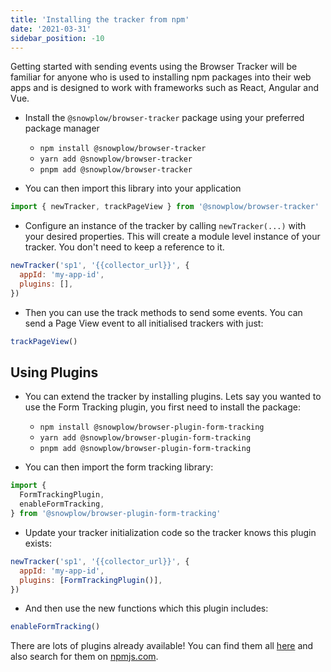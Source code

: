 ```yaml
---
title: 'Installing the tracker from npm'
date: '2021-03-31'
sidebar_position: -10
---
```


Getting started with sending events using the Browser Tracker will be familiar for anyone who is used to installing npm packages into their web apps and is designed to work with frameworks such as React, Angular and Vue.

- Install the `@snowplow/browser-tracker` package using your preferred package manager

  - `npm install @snowplow/browser-tracker`
  - `yarn add @snowplow/browser-tracker`
  - `pnpm add @snowplow/browser-tracker`

- You can then import this library into your application

```javascript
import { newTracker, trackPageView } from '@snowplow/browser-tracker'
```

- Configure an instance of the tracker by calling `newTracker(...)` with your desired properties. This will create a module level instance of your tracker. You don't need to keep a reference to it.

```javascript
newTracker('sp1', '{{collector_url}}', {
  appId: 'my-app-id',
  plugins: [],
})
```

- Then you can use the track methods to send some events. You can send a Page View event to all initialised trackers with just:

```javascript
trackPageView()
```

## Using Plugins

- You can extend the tracker by installing plugins. Lets say you wanted to use the Form Tracking plugin, you first need to install the package:

  - `npm install @snowplow/browser-plugin-form-tracking`
  - `yarn add @snowplow/browser-plugin-form-tracking`
  - `pnpm add @snowplow/browser-plugin-form-tracking`

- You can then import the form tracking library:

```javascript
import {
  FormTrackingPlugin,
  enableFormTracking,
} from '@snowplow/browser-plugin-form-tracking'
```

- Update your tracker initialization code so the tracker knows this plugin exists:

```javascript
newTracker('sp1', '{{collector_url}}', {
  appId: 'my-app-id',
  plugins: [FormTrackingPlugin()],
})
```

- And then use the new functions which this plugin includes:

```javascript
enableFormTracking()
```

There are lots of plugins already available! You can find them all [here](https://github.com/snowplow/snowplow-javascript-tracker/tree/master/plugins) and also search for them on [npmjs.com](https://www.npmjs.com/).
